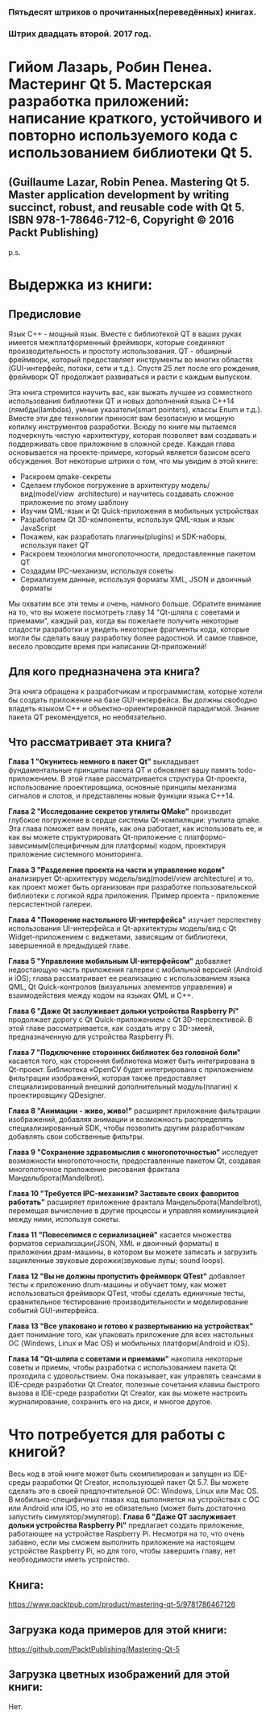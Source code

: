 ### Пятьдесят штрихов о прочитанных(переведённых) книгах. 
### Штрих двадцать второй. 2017 год.

# Гийом Лазарь, Робин Пенеа. Мастеринг Qt 5. Мастерская разработка приложений: написание краткого, устойчивого и повторно используемого кода с использованием библиотеки Qt 5.
## (Guillaume Lazar, Robin Penea. Mastering Qt 5. Master application development by writing succinct, robust, and reusable code with Qt 5. ISBN 978-1-78646-712-6, Copyright © 2016 Packt Publishing)
 
p.s.

# Выдержка из книги:

## Предисловие

Язык C++ - мощный язык. Вместе с библиотекой QT в ваших руках имеется межплатформенный фреймворк, которые соединяют производительность и простоту использования. QT - обширный фреймворк, который предоставляет инструменты во многих областях (GUI-интерфейс, потоки, сети и т.д.). Спустя 25 лет после его рождения, фреймворк QT продолжает развиваться и расти с каждым выпуском.

Эта книга стремится научить вас, как выжать лучшее из совместного использования библиотеки QT и новых дополнений языка C++14 (лямбды(lambdas), умные указатели(smart pointers), классы Enum и т.д.). Вместе эти две технологии приносят вам безопасную и мощную копилку инструментов разработки. Всюду по книге мы пытаемся подчеркнуть чистую «архитектуру, которая позволяет вам создавать и поддерживать свое приложение в сложной среде.
Каждая глава основывается на проекте-примере, который является базисом всего обсуждения. Вот некоторые штрихи о том, что мы увидим в этой книге:
- Раскроем qmake-секреты
- Сделаем глубокое погружение в архитектуру модель/вид(model/view  architecture) и научитесь создавать сложное приложение по этому шаблону
- Изучим QML-язык и Qt Quick-приложения в мобильных устройствах
- Разработаем Qt 3D-компоненты, используя QML-язык и язык JavaScript
- Покажем, как разработать плагины(plugins) и SDK-наборы, используя пакет QT
- Раскроем технологии многопоточности, предоставленные пакетом QT
- Создадим IPC-механизм, используя сокеты
- Сериализуем данные, используя форматы XML, JSON и двоичный форматы

Мы охватим все эти темы и очень, намного больше.
Обратите внимание на то, что вы можете посмотреть главу 14 "Qt-шляпа с советами и приемами", каждый раз, когда вы пожелаете получить некоторые сладости разработки и увидеть некоторые фрагменты кода, которые могли бы сделать вашу разработку более радостной.
И самое главное, весело проводите время при написании Qt-приложений!

## Для кого предназначена эта книга?

Эта книга обращена к разработчикам и программистам, которые хотели бы создать приложение на базе GUI-интерфейса. Вы должны свободно владеть языком C++ и объектно-ориентированной парадигмой. Знание пакета QT рекомендуется, но необязательно.
 
## Что рассматривает эта книга?

**Глава 1 "Окунитесь немного в пакет Qt"** выкладывает фундаментальные принципы пакета QT и обновляет вашу память todo-приложением. В этой главе рассматривается структура Qt-проекта, использование проектировщика, основные принципы механизма сигналов и слотов, и представлены новые функции языка C++14.

**Глава 2 "Исследование секретов утилиты QMake"** производит глубокое погружение в сердце системы Qt-компиляции: утилита qmake. Эта глава поможет вам понять, как она работает, как использовать ее, и как вы можете структурировать Qt-приложение с платформо-зависимым(специфичным для платформы) кодом, проектируя приложение системного мониторинга.

**Глава 3 "Разделение проекта на части и управление кодом"** анализирует Qt-архитектуру модель/вид(model/view architecture) и то, как проект может быть организован при разработке пользовательской библиотеки с логикой ядра приложения. Пример проекта - приложение персистентной галереи.

**Глава 4 "Покорение настольного UI-интерфейса"** изучает перспективу использования UI-интерфейса и Qt-архитектуры модель/вид с Qt Widget-приложением с виджетами, зависящим от библиотеки, завершенной в предыдущей главе.

**Глава 5 "Управление мобильным UI-интерфейсом"** добавляет недостающую часть приложения галереи с мобильной версией (Android и iOS); глава рассматривает ее реализацию с использованием языка QML, Qt Quick-контролов (визуальных элементов управления) и взаимодействия между кодом на языках QML и C++.

**Глава 6 "Даже Qt заслуживает дольки устройства Raspberry Pi"** продолжает дорогу с Qt Quick-приложением с Qt 3D-перспективой. В этой главе рассматривается, как создать игру с 3D-змеей, предназначенную для устройства Raspberry Pi.

**Глава 7 "Подключение сторонних библиотек без головной боли"** касается того, как сторонняя библиотека может быть интегрирована в Qt-проект. Библиотека «OpenCV будет интегрирована с приложением фильтрации изображений, которая также предоставляет специализированный внешний дополнительный модуль(плагин) к проектировщику QDesigner.

**Глава 8 "Анимации - живо, живо!"** расширяет приложение фильтрации изображений, добавляя анимации и возможность распределять специализированный SDK, чтобы позволить другим разработчикам добавлять свои собственные фильтры.

**Глава 9 "Сохранение здравомыслия с многопоточностью"** исследует возможности многопоточности, предоставленные пакетом Qt, создавая многопоточное приложение рисования фрактала Мандельброта(Mandelbrot).

**Глава 10 "Требуется IPC-механизм? Заставьте своих фаворитов работать"** расширяет приложение фрактала Мандельброта(Mandelbrot), перемещая вычисление в другие процессы и управляя коммуникацией между ними, используя сокеты.

**Глава 11 "Повеселимся с сериализацией"** касается множества форматов сериализации(JSON, XML и двоичный форматы) в приложении драм-машины, в котором вы можете записать и загрузить зацикленные звуковые дорожки(звуковые лупы; sound loops).

**Глава 12 "Вы не должны пропустить фреймворк QTest"** добавляет тесты к приложению drum-машины и обучает тому, как может использоваться фреймворк QTest, чтобы сделать единичные тесты, сравнительное тестирование производительности и моделирование событий GUI-интерфейса.

**Глава 13 "Все упаковано и готово к развертыванию на устройствах"** дает понимание того, как упаковать приложение для всех настольных ОС (Windows, Linux и Mac OS) и мобильных платформ(Android и iOS).

**Глава 14 "Qt-шляпа с советами и приемами"** накопила некоторые советы и приемы, чтобы разработка с использованием пакета Qt проходила с удовольствием. Она показывает, как управлять сеансами в IDE-среде разработки Qt Creator, полезные сочетания клавиш быстрого вызова в IDE-среде разработки Qt Creator, как вы можете настроить журналирование, сохранить его на диск, и многое другое.
 
# Что потребуется для работы с книгой?

Весь код в этой книге может быть скомпилирован и запущен из IDE-среды разработки Qt Creator, использующей пакет Qt 5.7. Вы можете сделать это в своей предпочтительной ОС: Windows, Linux или Mac OS.
В мобильно-специфичных главах код выполняется на устройствах с ОС или Android или iOS, но это не обязательно (может быть достаточно запустить симулятор/эмулятор).
**Глава 6 "Даже QT заслуживает дольки устройства Raspberry Pi"** предлагает создать приложение, работающее на устройстве Raspberry Pi. Несмотря на то, что очень забавно, если мы сможем выполнить приложение на настоящем устройстве Raspberry Pi, но для того, чтобы завершить главу, нет необходимости иметь устройство.
 
## Книга:
https://www.packtpub.com/product/mastering-qt-5/9781786467126

## Загрузка кода примеров для этой книги:
https://github.com/PacktPublishing/Mastering-Qt-5

## Загрузка цветных изображений для этой книги:
Нет.
